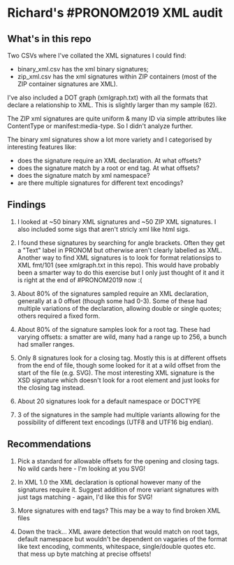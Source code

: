 # Richard's #PRONOM2019 XML audit

## What's in this repo

Two CSVs where I've collated the XML signatures I could find: 
  - binary_xml.csv has the xml binary signatures; 
  - zip_xml.csv has the xml signatures within ZIP containers (most of the ZIP container signatures are XML).

I've also included a DOT graph (xmlgraph.txt) with all the formats that declare a relationship to XML. This is slightly larger than my sample (62).

The ZIP xml signatures are quite uniform & many ID via simple attributes like ContentType or manifest:media-type. So I didn't analyze further.

The binary xml signatures show a lot more variety and I categorised by interesting features like:
  - does the signature require an XML declaration. At what offsets?
  - does the signature match by a root or end tag. At what offsets?
  - does the signature match by xml namespace?
  - are there multiple signatures for different text encodings?

## Findings

1. I looked at ~50 binary XML signatures and ~50 ZIP XML signatures. I also included some sigs that aren't stricly xml like html sigs.

2. I found these signatures by searching for angle brackets. Often they get a "Text" label in PRONOM but otherwise aren't clearly labelled as XML. Another way to find XML signatures is to look for format relationsips to XML fmt/101 (see xmlgraph.txt in this repo). This would have probably been a smarter way to do this exercise but I only just thought of it and it is right at the end of #PRONOM2019 now :(

3. About 80% of the signatures sampled require an XML declaration, generally at a 0 offset (though some had 0-3). Some of these had multiple variations of the declaration, allowing double or single quotes; others required a fixed form.

4. About 80% of the signature samples look for a root tag. These had varying offsets: a smatter are wild, many had a range up to 256, a bunch had smaller ranges.

5. Only 8 signatures look for a closing tag. Mostly this is at different offsets from the end of file, though some looked for it at a wild offset from the start of the file (e.g. SVG). The most interesting XML signature is the XSD signature which doesn't look for a root element and just looks for the closing tag instead.

6. About 20 signatures look for a default namespace or DOCTYPE

7. 3 of the signatures in the sample had multiple variants allowing for the possibility of different text encodings (UTF8 and UTF16 big endian).

## Recommendations

1. Pick a standard for allowable offsets for the opening and closing tags. No wild cards here - I'm looking at you SVG!

2. In XML 1.0 the XML declaration is optional however many of the signatures require it. Suggest addition of more variant signatures with just tags matching - again, I'd like this for SVG!

3. More signatures with end tags? This may be a way to find broken XML files

4. Down the track... XML aware detection that would match on root tags, default namespace but wouldn't be dependent on vagaries of the format like text encoding, comments, whitespace, single/double quotes etc. that mess up byte matching at precise offsets! 

